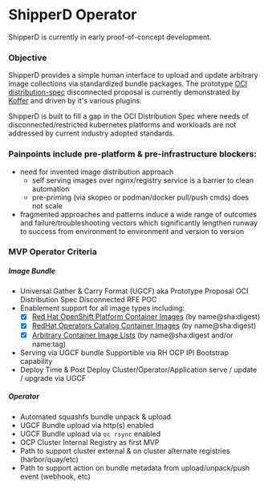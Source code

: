 # ShipperD Operator
ShipperD is currently in early proof-of-concept development.

### Objective
ShipperD provides a simple human interface to upload and update arbitrary image collections via standardized bundle packages.
The prototype [OCI distribution-spec](https://github.com/opencontainers/distribution-spec) disconnected proposal is currently demonstrated by [Koffer](https://github.com/CloudCtl/Koffer) and driven by it's various plugins.

ShipperD is built to fill a gap in the OCI Distribution Spec where needs of
disconnected/restricted kubernetes platforms and workloads are not addressed by
current industry adopted standards.

### Painpoints include pre-platform & pre-infrastructure blockers:
  - need for invented image distribution approach
    - self serving images over nginx/registry service is a barrier to clean automation
    - pre-priming (via skopeo or podman/docker pull/push cmds) does not scale
  - fragmented approaches and patterns induce a wide range of outcomes and
    failure/troubleshooting vectors which significantly lengthen runway to
    success from environment to environment and version to version

### MVP Operator Criteria
##### Image Bundle
  - Universal Gather & Carry Format (UGCF) aka Prototype Proposal OCI Distribution Spec Disconnected RFE POC
  - Enablement support for all image types including:
    - [x] [Red Hat OpenShift Platform Container Images](https://mirror.openshift.com/pub/openshift-v4/clients/ocp/latest/release.txt) (by name@sha:digest)
    - [x] [RedHat Operators Catalog Container Images](https://github.com/CodeSparta/collector-operators) (by name@sha:digest)
    - [x] [Arbitrary Container Image Lists](https://github.com/CodeSparta/collector-apps) (by name@sha:digest and/or name:tag)
  - Serving via UGCF bundle Supportible via RH OCP IPI Bootstrap capability
  - Deploy Time & Post Deploy Cluster/Operator/Application serve / update / upgrade via UGCF 

##### Operator
  - Automated squashfs bundle unpack & upload
  - UGCF Bundle upload via http(s) enabled
  - UGCF Bundle upload via `oc rsync` enabled
  - OCP Cluster Internal Registry as first MVP
  - Path to support cluster external & on cluster alternate registries (harbor/quay/etc)
  - Path to support action on bundle metadata from upload/unpack/push event (webhook, etc)
